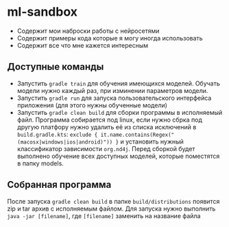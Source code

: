 # ml-sandbox
- Содержит мои наброски работы с нейросетями
- Содержит примеры кода которые я могу иногда использовать
- Содержит все что мне кажется интересным

## Доступные команды
- Запустить `gradle train` для обучения имеющихся моделей. Обучать модели нужно каждый раз, при изминении параметров модели.
- Запустить `gradle run` для запуска пользовательского интерфейса приложения (для этого нужны обученные модели)
- Запустить `gradle clean build` для сборки программы в исполняемый файл.
  Программа собирается под linux, если нужно сбрка под другую платфору нужно удалить её из списка исключений в 
  `build.gradle.kts`: `exclude { it.name.contains(Regex("(macosx|windows|ios|android)")) }` и установить нужный классификатор зависимости `org.nd4j`.
  Перед сборкой будет выполнено обучение всех доступных моделей, которые поместятся в папку models.

## Собранная программа
После запуска `gradle clean build` в папке `build/distributions` появится zip и tar архив с исполняемым файлом. Для запуска нужно выполнить `java -jar [filename]`, где `[filename]` заменить на название файла